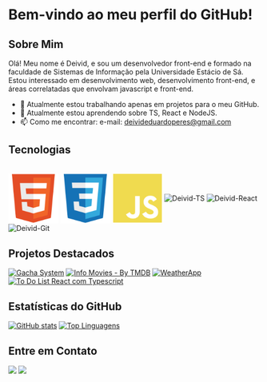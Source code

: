 # Bem-vindo ao meu perfil do GitHub!

## Sobre Mim
Olá! Meu nome é Deivid, e sou um desenvolvedor front-end e formado na faculdade de Sistemas de Informação pela Universidade Estácio de Sá. Estou interessado em desenvolvimento web, desenvolvimento front-end, e áreas correlatadas que envolvam javascript e front-end. 

- 🔭 Atualmente estou trabalhando apenas em projetos para o meu GitHub.
- 🌱 Atualmente estou aprendendo sobre TS, React e NodeJS.
- 📫 Como me encontrar: e-mail: deivideduardoperes@gmail.com

## Tecnologias
  <div style="display: inline_block"><br>
  <img align="center" alt="Deivid-HTML" height="100" width="100" src="https://raw.githubusercontent.com/devicons/devicon/master/icons/html5/html5-original.svg">
  <img align="center" alt="Deivid-CSS" height="100" width="100" src="https://raw.githubusercontent.com/devicons/devicon/master/icons/css3/css3-original.svg">
  <img align="center" alt="Deivid-Js" height="100" width="100" src="https://raw.githubusercontent.com/devicons/devicon/master/icons/javascript/javascript-plain.svg">
  <img align="center" alt="Deivid-TS" height="100" width="100" src="https://cdn.jsdelivr.net/gh/devicons/devicon@latest/icons/typescript/typescript-original.svg" />
  <img align="center" alt="Deivid-React" height="100" width="100" src="https://cdn.jsdelivr.net/gh/devicons/devicon/icons/react/react-original.svg"/>
  <img align="center" alt="Deivid-Git" height="100" width="100" 
    src="https://cdn.jsdelivr.net/gh/devicons/devicon/icons/git/git-original.svg">
</div>

## Projetos Destacados
[![Gacha System](https://github-readme-stats.vercel.app/api/pin/?username=deivid01&repo=GachaSystem&theme=tokyonight)](https://github.com/deivid01/GachaSystem)
[![Info Movies - By TMDB](https://github-readme-stats.vercel.app/api/pin/?username=deivid01&repo=InfoMovies&theme=tokyonight)](https://github.com/deivid01/InfoMovies)
[![WeatherApp](https://github-readme-stats.vercel.app/api/pin/?username=deivid01&repo=WeatherApp&theme=tokyonight)](https://github.com/deivid01/WeatherApp)
[![To Do List React com Typescript](https://github-readme-stats.vercel.app/api/pin/?username=deivid01&repo=To-Do-List-React-com-Typescript&theme=tokyonight)](https://github.com/deivid01/To-Do-List-React-com-Typescript)

## Estatísticas do GitHub
[![GitHub stats](https://github-readme-stats.vercel.app/api?username=deivid01&show_icons=true&theme=tokyonight)](https://github.com/deivid01/github-readme-stats)
[![Top Linguagens](https://github-readme-stats.vercel.app/api/top-langs/?username=deivid01&layout=compact&theme=tokyonight&card_width=470px)](https://github.com/deivid01/github-readme-stats)

## Entre em Contato

<div> 
  <a href = "mailto:deivideduardoperes@gmail.com"><img src="https://img.shields.io/badge/-Gmail-%23333?style=for-the-badge&logo=gmail&logoColor=white" target="_blank"></a>
  <a href="https://www.linkedin.com/in/deivid-peres-5169001a1/" target="_blank"><img src="https://img.shields.io/badge/-LinkedIn-%230077B5?style=for-the-badge&logo=linkedin&logoColor=white" target="_blank"></a> 
  
</div>
